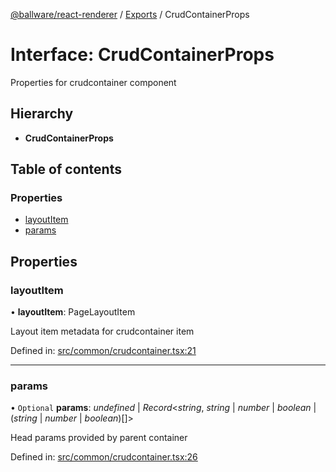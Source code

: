 [@ballware/react-renderer](../README.md) / [Exports](../modules.md) / CrudContainerProps

# Interface: CrudContainerProps

Properties for crudcontainer component

## Hierarchy

* **CrudContainerProps**

## Table of contents

### Properties

- [layoutItem](crudcontainerprops.md#layoutitem)
- [params](crudcontainerprops.md#params)

## Properties

### layoutItem

• **layoutItem**: PageLayoutItem

Layout item metadata for crudcontainer item

Defined in: [src/common/crudcontainer.tsx:21](https://github.com/frankball/ballware-react-renderer/blob/0e29664/src/common/crudcontainer.tsx#L21)

___

### params

• `Optional` **params**: *undefined* \| *Record*<*string*, *string* \| *number* \| *boolean* \| (*string* \| *number* \| *boolean*)[]\>

Head params provided by parent container

Defined in: [src/common/crudcontainer.tsx:26](https://github.com/frankball/ballware-react-renderer/blob/0e29664/src/common/crudcontainer.tsx#L26)
